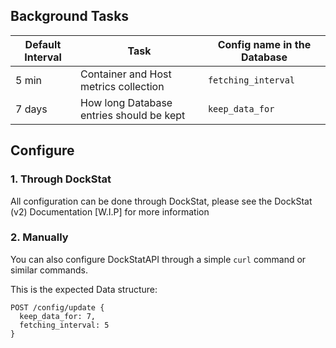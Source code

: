## Background Tasks

| Default Interval | Task | Config name in the Database |
|----|----|----|
| 5 min | Container and Host metrics collection | `fetching_interval` |
| 7 days | How long Database entries should be kept | `keep_data_for` |

## Configure

### 1. Through DockStat

All configuration can be done through DockStat, please see the DockStat (v2) Documentation \[W.I.P\] for more information

### 2. Manually

You can also configure DockStatAPI through a simple `curl` command or similar commands.

This is the expected Data structure:

```none
POST /config/update {
  keep_data_for: 7,
  fetching_interval: 5
}
```